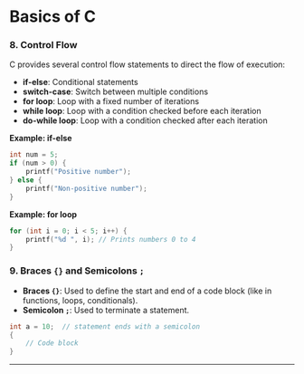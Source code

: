 # Basics of C


### 8. **Control Flow**

C provides several control flow statements to direct the flow of execution:

- **if-else**: Conditional statements
- **switch-case**: Switch between multiple conditions
- **for loop**: Loop with a fixed number of iterations
- **while loop**: Loop with a condition checked before each iteration
- **do-while loop**: Loop with a condition checked after each iteration

**Example: if-else**
```c
int num = 5;
if (num > 0) {
    printf("Positive number");
} else {
    printf("Non-positive number");
}
```

**Example: for loop**
```c
for (int i = 0; i < 5; i++) {
    printf("%d ", i); // Prints numbers 0 to 4
}
```

### 9. **Braces `{}` and Semicolons `;`**

- **Braces `{}`**: Used to define the start and end of a code block (like in functions, loops, conditionals).
- **Semicolon `;`**: Used to terminate a statement.

```c
int a = 10;  // statement ends with a semicolon
{
    // Code block
}
```

---
